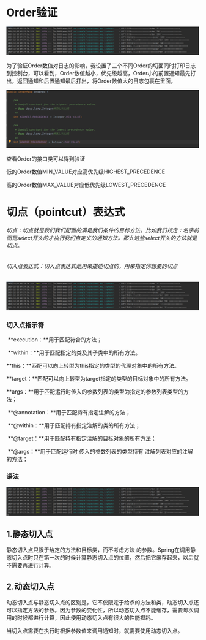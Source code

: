

# Order验证







![image-20201223093020751](https://github.com/Deng1ei/JavaTraining/blob/master/img/1.png)

为了验证Order数值对日志的影响，我设置了三个不同Order的切面同时打印日志到控制台，可以看到，Order数值越小，优先级越高，Order小的前置通知最先打出，返回通知和后置通知最后打出，将Order数值大的日志包裹在里面。



![image-20201223093348269](https://github.com/Deng1ei/JavaTraining/blob/master/img/2.png)

查看Order的接口类可以得到验证

低的Order数值MIN_VALUE对应高优先级HIGHEST_PRECEDENCE

高的Order数值MAX_VALUE对应低优先级LOWEST_PRECEDENCE







# 切点（pointcut）表达式

######  切点：切点就是我们我们配置的满足我们条件的目标方法。比如我们规定：名字前面是select开头的才执行我们自定义的通知方法。那么这些select开头的方法就是切点。

###### 切入点表达式：切入点表达式是用来描述切点的，用来指定你想要的切点

![image-20201223112015760](https://github.com/Deng1ei/JavaTraining/blob/master/img/1.png)



### 切入点指示符

​     **execution：**用于匹配符合的方法；

​     **within：**用于匹配指定的类及其子类中的所有方法。

​     **this：**匹配可以向上转型为this指定的类型的代理对象中的所有方法。

​     **target：**匹配可以向上转型为target指定的类型的目标对象中的所有方法。

​     **args：**用于匹配运行时传入的参数列表的类型为指定的参数列表类型的方法；

​     **@annotation：**用于匹配持有指定注解的方法；

​     **@within：**用于匹配持有指定注解的类的所有方法；

​     **@target：**用于匹配持有指定注解的目标对象的所有方法；

​     **@args：**用于匹配运行时 传入的参数列表的类型持有 注解列表对应的注解 的方法；

### 语法



![image-20201223094234735](https://github.com/Deng1ei/JavaTraining/blob/master/img/1.png)



## 1.静态切入点

静态切入点只限于给定的方法和目标类，而不考虑方法 的参数。Spring在调用静态切入点时只在第一次的时候计算静态切入点的位置，然后把它缓存起来，以后就不需要再进行计算。



## 2.动态切入点

动态切入点与静态切入点的区别是，它不仅限定于给点的方法和类，动态切入点还可以指定方法的参数。因为参数的变化性，所以动态切入点不能缓存，需要每次调用的时候都进行计算，因此使用动态切入点有很大的性能损耗。

当切入点需要在执行时根据参数值来调用通知时，就需要使用动态切入点。
